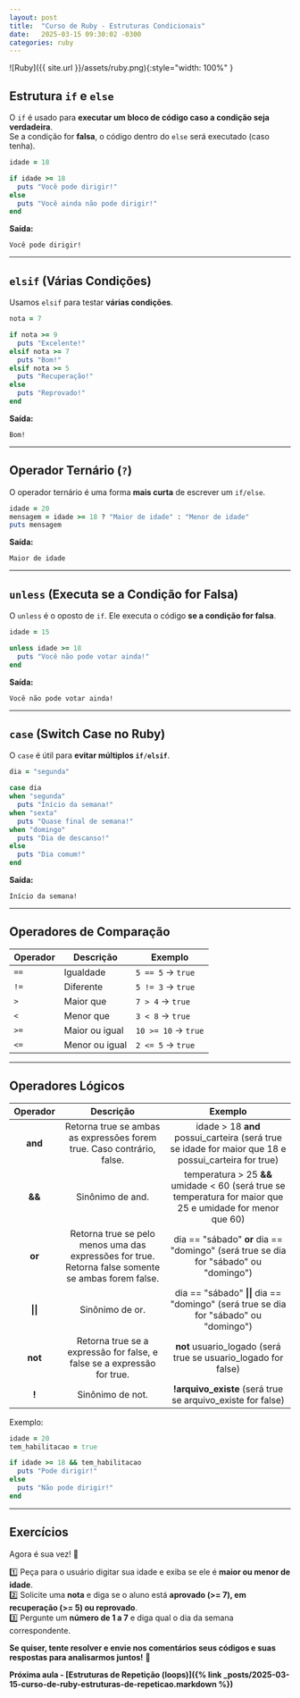 ```yaml
---
layout: post
title:  "Curso de Ruby - Estruturas Condicionais"
date:   2025-03-15 09:30:02 -0300
categories: ruby
---
```


![Ruby]({{ site.url }}/assets/ruby.png){:style="width: 100%" }

## **Estrutura `if` e `else`**
O `if` é usado para **executar um bloco de código caso a condição seja verdadeira**.  
Se a condição for **falsa**, o código dentro do `else` será executado (caso tenha).  

```ruby
idade = 18

if idade >= 18
  puts "Você pode dirigir!"
else
  puts "Você ainda não pode dirigir!"
end
```
**Saída:**  
```
Você pode dirigir!
```

---

## **`elsif` (Várias Condições)**
Usamos `elsif` para testar **várias condições**.  

```ruby
nota = 7

if nota >= 9
  puts "Excelente!"
elsif nota >= 7
  puts "Bom!"
elsif nota >= 5
  puts "Recuperação!"
else
  puts "Reprovado!"
end
```
**Saída:**  
```
Bom!
```

---

## **Operador Ternário (`?`)**
O operador ternário é uma forma **mais curta** de escrever um `if/else`.  

```ruby
idade = 20
mensagem = idade >= 18 ? "Maior de idade" : "Menor de idade"
puts mensagem
```
**Saída:**  
```
Maior de idade
```

---

## **`unless` (Executa se a Condição for Falsa)**
O `unless` é o oposto de `if`. Ele executa o código **se a condição for falsa**.  

```ruby
idade = 15

unless idade >= 18
  puts "Você não pode votar ainda!"
end
```
**Saída:**  
```
Você não pode votar ainda!
```

---

## **`case` (Switch Case no Ruby)**
O `case` é útil para **evitar múltiplos `if/elsif`**.  

```ruby
dia = "segunda"

case dia
when "segunda"
  puts "Início da semana!"
when "sexta"
  puts "Quase final de semana!"
when "domingo"
  puts "Dia de descanso!"
else
  puts "Dia comum!"
end
```
**Saída:**  
```
Início da semana!
```

---

## **Operadores de Comparação**

| Operador | Descrição | Exemplo |
|----------|------------|---------|
| `==` | Igualdade | `5 == 5` → `true` |
| `!=` | Diferente | `5 != 3` → `true` |
| `>` | Maior que | `7 > 4` → `true` |
| `<` | Menor que | `3 < 8` → `true` |
| `>=` | Maior ou igual | `10 >= 10` → `true` |
| `<=` | Menor ou igual | `2 <= 5` → `true` |

---

## **Operadores Lógicos**

| Operador 	| Descrição 	| Exemplo 	|
|:---:	|:---:	|:---:	|
| __and__ 	| Retorna true se ambas as expressões forem true. Caso contrário, false. 	| idade > 18 __and__ possui_carteira (será true se idade for maior que 18 e possui_carteira for true) 	|
| __&&__ 	| Sinônimo de and. 	| temperatura > 25 __&&__ umidade < 60 (será true se temperatura for maior que 25 e umidade for menor que 60) 	|
| __or__ 	| Retorna true se pelo menos uma das expressões for true. Retorna false somente se ambas forem false. 	| dia == "sábado" __or__ dia == "domingo" (será true se dia for "sábado" ou "domingo") 	|
| __\|\|__ 	| Sinônimo de or. 	| dia == "sábado" __\|\|__ dia == "domingo" (será true se dia for "sábado" ou "domingo") 	|
| __not__ 	| Retorna true se a expressão for false, e false se a expressão for true. 	| __not__ usuario_logado (será true se usuario_logado for false) 	|
| __!__ 	| Sinônimo de not. 	| __!arquivo_existe__ (será true se arquivo_existe for false) 	|

Exemplo:
```ruby
idade = 20
tem_habilitacao = true

if idade >= 18 && tem_habilitacao
  puts "Pode dirigir!"
else
  puts "Não pode dirigir!"
end
```

---

## **Exercícios**
Agora é sua vez! 💪

1️⃣ Peça para o usuário digitar sua idade e exiba se ele é **maior ou menor de idade**.  
2️⃣ Solicite uma **nota** e diga se o aluno está **aprovado (>= 7), em recuperação (>= 5) ou reprovado**.  
3️⃣ Pergunte um **número de 1 a 7** e diga qual o dia da semana correspondente.  

**Se quiser, tente resolver e envie nos comentários seus códigos e suas respostas para analisarmos juntos!** 🚀


**Próxima aula - [Estruturas de Repetição (loops)]({% link  _posts/2025-03-15-curso-de-ruby-estruturas-de-repeticao.markdown %})**